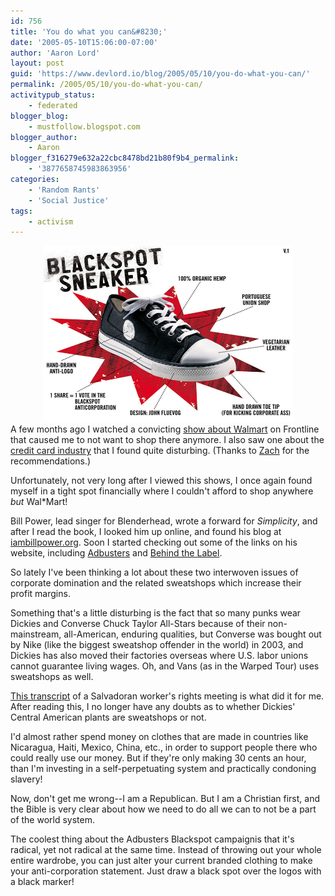 ```yaml
---
id: 756
title: 'You do what you can&#8230;'
date: '2005-05-10T15:06:00-07:00'
author: 'Aaron Lord'
layout: post
guid: 'https://www.devlord.io/blog/2005/05/10/you-do-what-you-can/'
permalink: /2005/05/10/you-do-what-you-can/
activitypub_status:
    - federated
blogger_blog:
    - mustfollow.blogspot.com
blogger_author:
    - Aaron
blogger_f316279e632a22cbc8478bd21b80f9b4_permalink:
    - '3877658745983863956'
categories:
    - 'Random Rants'
    - 'Social Justice'
tags:
    - activism
---
```


<div class="separator" style="clear:both;text-align:center;"><a style="margin-left:1em;margin-right:1em;" href="/wp-content/uploads/2011/10/blackspot_sneaker.jpg"><img src="/wp-content/uploads/2011/10/blackspot_sneaker.jpg?w=300" alt="" width="400" height="282" border="0" /></a></div>
A few months ago I watched a convicting <a href="http://www.pbs.org/wgbh/pages/frontline/shows/walmart/view/">show about Walmart</a> on Frontline that caused me to not want to shop there anymore. I also saw one about the <a href="http://www.pbs.org/wgbh/pages/frontline/shows/credit/view/">credit card industry</a> that I found quite disturbing. (Thanks to <a href="http://www.findingrhythm.com/weblog/index.php">Zach</a> for the recommendations.)

Unfortunately, not very long after I viewed this shows, I once again found myself in a tight spot financially where I couldn't afford to shop anywhere <em>but</em> Wal*Mart!

Bill Power, lead singer for Blenderhead, wrote a forward for <em>Simplicity</em>, and after I read the book, I looked him up online, and found his blog at <a href="http://www.iambillpower.org/">iambillpower.org</a>. Soon I started checking out some of the links on his website, including <a href="http://www.adbusters.org/home/">Adbusters</a> and <a href="http://www.behindthelabel.org/campaigns/sfc/">Behind the Label</a>.

So lately I've been thinking a lot about these two interwoven issues of corporate domination and the related sweatshops which increase their profit margins.

Something that's a little disturbing is the fact that so many punks wear Dickies and Converse Chuck Taylor All-Stars because of their non-mainstream, all-American, enduring qualities, but Converse was bought out by Nike (like the biggest sweatshop offender in the world) in 2003, and Dickies has also moved their factories overseas where U.S. labor unions cannot guarantee living wages. Oh, and Vans (as in the Warped Tour) uses sweatshops as well.

<a href="http://www.mail-archive.com/ftaadelegation@www.pica.ws/msg00002.html">This transcript</a> of a Salvadoran worker's rights meeting is what did it for me. After reading this, I no longer have any doubts as to whether Dickies' Central American plants are sweatshops or not.

I'd almost rather spend money on clothes that are made in countries like Nicaragua, Haiti, Mexico, China, etc., in order to support people there who could really use our money. But if they're only making 30 cents an hour, than I'm investing in a self-perpetuating system and practically condoning slavery!

Now, don't get me wrong--I am a Republican. But I am a Christian first, and the Bible is very clear about how we need to do all we can to not be a part of the world system.

The coolest thing about the Adbusters Blackspot campaignis that it's radical, yet not radical at the same time. Instead of throwing out your whole entire wardrobe, you can just alter your current branded clothing to make your anti-corporation statement. Just draw a black spot over the logos with a black marker!
<div class="blogger-post-footer"><img src="" alt="" width="1" height="1" /></div>